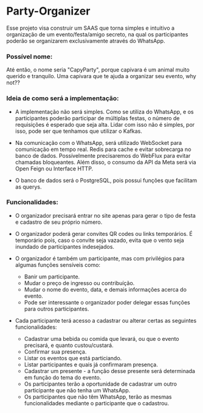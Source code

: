# Party-Organizer
Esse projeto visa construir um SAAS que torna simples e intuitivo a organização de um evento/festa/amigo secreto, na qual os participantes poderão se organizarem exclusivamente através do WhatsApp.

### Possível nome:
Até então, o nome seria "CapyParty", porque capivara é um animal muito querido e tranquilo. Uma capivara que te ajuda a organizar seu evento, why not??

### Ideia de como será a implementação:
* A implementação não será simples. Como se utiliza do WhatsApp, e os participantes poderão participar de múltiplas festas, o número de requisições é esperado que seja alta. Lidar com isso não é simples, por isso, pode ser que tenhamos que utilizar o Kafkas.

* Na comunicação com o WhatsApp, será utilizado WebSocket para comunicação em tempo real. Redis para cache e evitar sobrecarga no banco de dados. Possívelmente precisaremos do WebFlux para evitar chamadas bloqueantes. Além disso, o consumo da API da Meta será via Open Feign ou Interface HTTP.

* O banco de dados será o PostgreSQL, pois possui funções que facilitam as querys.


### Funcionalidades:
* O organizador precisará entrar no site apenas para gerar o tipo de festa e cadastro de seu próprio número.

* O organizador poderá gerar convites QR codes ou links temporários. É temporário pois, caso o convite seja vazado, evita que o vento seja inundado de participantes indesejados.

* O organizador é também um participante, mas com privilégios para algumas funções sensíveis como: 
   - Banir um participante.
   - Mudar o preço de ingresso ou contribuíção.
   - Mudar o nome do evento, data, e demais informações acerca do evento.
   - Pode ser interessante o organizador poder delegar essas funções para outros participantes.

* Cada participante terá acesso a cadastrar ou alterar certas as seguintes funcionalidades:
    - Cadastrar uma bebida ou comida que levará, ou que o evento precisará, e quanto custou/custará.
    - Confirmar sua presença.
    - Listar os eventos que está particiando.
    - Listar participantes e quais já confirmaram presença.
    - Cadastrar um presente - a função desse presente será determinada em função do tema do evento.
    - Os participantes terão a oportunidade de cadastrar um outro participante que não tenha um WhatsApp.
    - Os participantes que não têm WhatsApp, terão as mesmas funcionalidades mediante o participante que o cadastrou.

